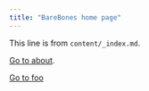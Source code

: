 ```yaml
---
title: "BareBones home page"
---
```


This line is from `content/_index.md`.

[Go to about](/about/).

[Go to foo](/about/foobar/)
